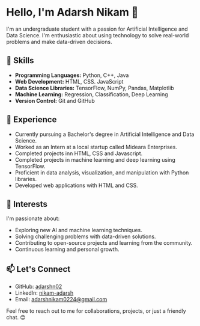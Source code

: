 # Hello, I'm Adarsh Nikam 👋

I'm an undergraduate student with a passion for Artificial Intelligence and Data Science. I'm enthusiastic about using technology to solve real-world problems and make data-driven decisions.

## 🚀 Skills

- **Programming Languages:** Python, C++, Java
- **Web Development:** HTML, CSS. JavaScript
- **Data Science Libraries:** TensorFlow, NumPy, Pandas, Matplotlib
- **Machine Learning:** Regression, Classification, Deep Learning
- **Version Control:** Git and GitHub

## 💼 Experience

- Currently pursuing a Bachelor's degree in Artificial Intelligence and Data Science.
- Worked as an Intern at a local startup called Mideara Enterprises.
- Completed projects inn HTML, CSS and Javascript.
- Completed projects in machine learning and deep learning using TensorFlow.
- Proficient in data analysis, visualization, and manipulation with Python libraries.
- Developed web applications with HTML and CSS.

## 🌱 Interests

I'm passionate about:

- Exploring new AI and machine learning techniques.
- Solving challenging problems with data-driven solutions.
- Contributing to open-source projects and learning from the community.
- Continuous learning and personal growth.

## 📫 Let's Connect

- GitHub: [adarshn02](https://github.com/adarshn02)
- LinkedIn: [nikam-adarsh](https://www.linkedin.com/in/nikam-adarsh/)
- Email: adarshnikam0224@gmail.com

Feel free to reach out to me for collaborations, projects, or just a friendly chat. 😊
